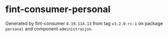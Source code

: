 # fint-consumer-personal

Generated by fint-consumer `0.19.114.13` from tag `v3.2.0-rc-1` on package `personal` and component `administrasjon`.

